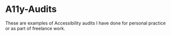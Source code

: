 # A11y-Audits
These are examples of Accessibility audits I have done for personal practice or as part of freelance work.
